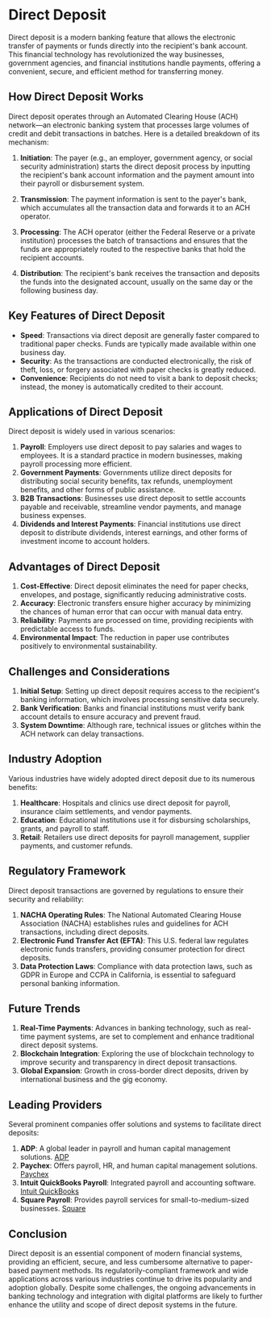 # Direct Deposit

Direct deposit is a modern banking feature that allows the electronic transfer of payments or funds directly into the recipient's bank account. This financial technology has revolutionized the way businesses, government agencies, and financial institutions handle payments, offering a convenient, secure, and efficient method for transferring money.

## How Direct Deposit Works

Direct deposit operates through an Automated Clearing House (ACH) network—an electronic banking system that processes large volumes of credit and debit transactions in batches. Here is a detailed breakdown of its mechanism:

1. **Initiation**: The payer (e.g., an employer, government agency, or social security administration) starts the direct deposit process by inputting the recipient's bank account information and the payment amount into their payroll or disbursement system.

2. **Transmission**: The payment information is sent to the payer's bank, which accumulates all the transaction data and forwards it to an ACH operator.

3. **Processing**: The ACH operator (either the Federal Reserve or a private institution) processes the batch of transactions and ensures that the funds are appropriately routed to the respective banks that hold the recipient accounts.

4. **Distribution**: The recipient's bank receives the transaction and deposits the funds into the designated account, usually on the same day or the following business day.

## Key Features of Direct Deposit

- **Speed**: Transactions via direct deposit are generally faster compared to traditional paper checks. Funds are typically made available within one business day.
- **Security**: As the transactions are conducted electronically, the risk of theft, loss, or forgery associated with paper checks is greatly reduced.
- **Convenience**: Recipients do not need to visit a bank to deposit checks; instead, the money is automatically credited to their account.

## Applications of Direct Deposit

Direct deposit is widely used in various scenarios:

1. **Payroll**: Employers use direct deposit to pay salaries and wages to employees. It is a standard practice in modern businesses, making payroll processing more efficient.
2. **Government Payments**: Governments utilize direct deposits for distributing social security benefits, tax refunds, unemployment benefits, and other forms of public assistance.
3. **B2B Transactions**: Businesses use direct deposit to settle accounts payable and receivable, streamline vendor payments, and manage business expenses.
4. **Dividends and Interest Payments**: Financial institutions use direct deposit to distribute dividends, interest earnings, and other forms of investment income to account holders.

## Advantages of Direct Deposit

1. **Cost-Effective**: Direct deposit eliminates the need for paper checks, envelopes, and postage, significantly reducing administrative costs.
2. **Accuracy**: Electronic transfers ensure higher accuracy by minimizing the chances of human error that can occur with manual data entry.
3. **Reliability**: Payments are processed on time, providing recipients with predictable access to funds.
4. **Environmental Impact**: The reduction in paper use contributes positively to environmental sustainability.

## Challenges and Considerations

1. **Initial Setup**: Setting up direct deposit requires access to the recipient's banking information, which involves processing sensitive data securely.
2. **Bank Verification**: Banks and financial institutions must verify bank account details to ensure accuracy and prevent fraud.
3. **System Downtime**: Although rare, technical issues or glitches within the ACH network can delay transactions.

## Industry Adoption

Various industries have widely adopted direct deposit due to its numerous benefits:

1. **Healthcare**: Hospitals and clinics use direct deposit for payroll, insurance claim settlements, and vendor payments.
2. **Education**: Educational institutions use it for disbursing scholarships, grants, and payroll to staff.
3. **Retail**: Retailers use direct deposits for payroll management, supplier payments, and customer refunds.

## Regulatory Framework

Direct deposit transactions are governed by regulations to ensure their security and reliability:

1. **NACHA Operating Rules**: The National Automated Clearing House Association (NACHA) establishes rules and guidelines for ACH transactions, including direct deposits.
2. **Electronic Fund Transfer Act (EFTA)**: This U.S. federal law regulates electronic funds transfers, providing consumer protection for direct deposits.
3. **Data Protection Laws**: Compliance with data protection laws, such as GDPR in Europe and CCPA in California, is essential to safeguard personal banking information.

## Future Trends

1. **Real-Time Payments**: Advances in banking technology, such as real-time payment systems, are set to complement and enhance traditional direct deposit systems.
2. **Blockchain Integration**: Exploring the use of blockchain technology to improve security and transparency in direct deposit transactions.
3. **Global Expansion**: Growth in cross-border direct deposits, driven by international business and the gig economy.

## Leading Providers

Several prominent companies offer solutions and systems to facilitate direct deposits:

1. **ADP**: A global leader in payroll and human capital management solutions. [ADP](https://www.adp.com)
2. **Paychex**: Offers payroll, HR, and human capital management solutions. [Paychex](https://www.paychex.com)
3. **Intuit QuickBooks Payroll**: Integrated payroll and accounting software. [Intuit QuickBooks](https://quickbooks.intuit.com/payroll)
4. **Square Payroll**: Provides payroll services for small-to-medium-sized businesses. [Square](https://squareup.com/us/en/payroll)

## Conclusion

Direct deposit is an essential component of modern financial systems, providing an efficient, secure, and less cumbersome alternative to paper-based payment methods. Its regulatorily-compliant framework and wide applications across various industries continue to drive its popularity and adoption globally. Despite some challenges, the ongoing advancements in banking technology and integration with digital platforms are likely to further enhance the utility and scope of direct deposit systems in the future.